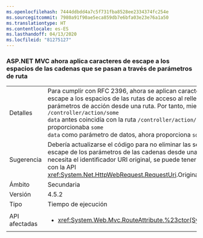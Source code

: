 ```yaml
---
ms.openlocfilehash: 7444ddbdd4a7c5f731fba8528ee2334374fc254e
ms.sourcegitcommit: 7980a91f90ae5eca859db7e6bfa03e23e76a1a50
ms.translationtype: HT
ms.contentlocale: es-ES
ms.lasthandoff: 04/13/2020
ms.locfileid: "81275127"
---
```

### <a name="aspnet-mvc-now-escapes-spaces-in-strings-passed-in-via-route-parameters"></a>ASP.NET MVC ahora aplica caracteres de escape a los espacios de las cadenas que se pasan a través de parámetros de ruta

|   |   |
|---|---|
|Detalles|Para cumplir con RFC 2396, ahora se aplican caracteres de escape a los espacios de las rutas de acceso al rellenar parámetros de acción desde una ruta. Por tanto, mientras que <code>/controller/action/some data</code> antes coincidía con la ruta <code>/controller/action/{data}</code> y proporcionaba <code>some data</code> como parámetro de datos, ahora proporciona <code>some%20data</code>.|
|Sugerencia|Debería actualizarse el código para no eliminar las secuencias de escape de los parámetros de las cadenas desde una ruta. Si se necesita el identificador URI original, se puede tener acceso a él con la API <xref:System.Net.HttpWebRequest.RequestUri>.OriginalString.|
|Ámbito|Secundaria|
|Versión|4.5.2|
|Tipo|Tiempo de ejecución|
|API afectadas|<ul><li><xref:System.Web.Mvc.RouteAttribute.%23ctor(System.String)></li></ul>|
